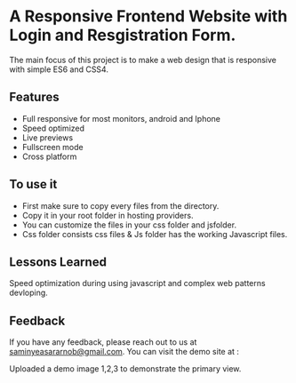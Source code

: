 
# A Responsive Frontend Website with Login and Resgistration Form.

The main focus of this project is to make a web design that is responsive with simple ES6 and CSS4.


## Features

- Full responsive for most monitors, android and Iphone
- Speed optimized
- Live previews
- Fullscreen mode
- Cross platform


## To use it 

- First make sure to copy every files from the directory.
- Copy it in your root folder in hosting providers.
- You can customize the files in your css folder and jsfolder.
- Css folder consists css files & Js folder has the working Javascript files.



## Lessons Learned

Speed optimization during using javascript and complex web patterns devloping.


## Feedback

If you have any feedback, please reach out to us at saminyeasararnob@gmail.com.
You can visit the demo site at :

Uploaded a demo image 1,2,3 to demonstrate the primary view.
